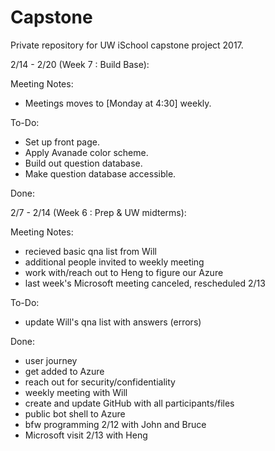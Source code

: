 # Capstone
Private repository for UW iSchool capstone project 2017.

2/14 - 2/20 (Week 7 : Build Base):

Meeting Notes:

- Meetings moves to [Monday at 4:30] weekly.

To-Do:

- Set up front page.
- Apply Avanade color scheme.
- Build out question database.
- Make question database accessible.

Done:

2/7 - 2/14 (Week 6 : Prep & UW midterms):

Meeting Notes:

- recieved basic qna list from Will
- additional people invited to weekly meeting
- work with/reach out to Heng to figure our Azure
- last week's Microsoft meeting canceled, rescheduled 2/13

To-Do:

- update Will's qna list with answers (errors)

Done:

- user journey
- get added to Azure
- reach out for security/confidentiality
- weekly meeting with Will
- create and update GitHub with all participants/files
- public bot shell to Azure
- bfw programming 2/12 with John and Bruce
- Microsoft visit 2/13 with Heng

